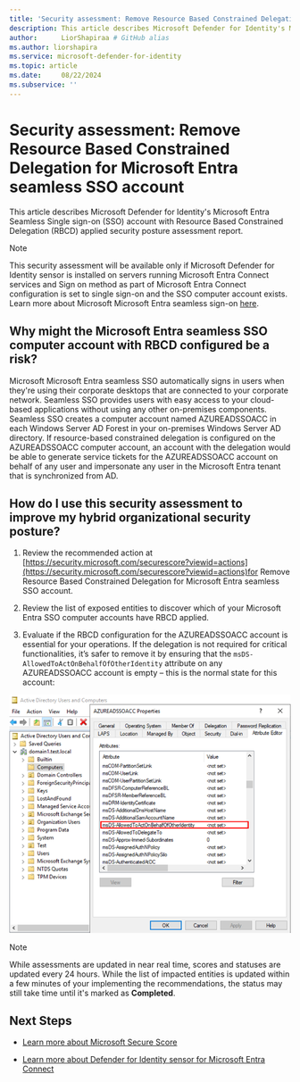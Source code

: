 ```yaml
---
title: 'Security assessment: Remove Resource Based Constrained Delegation for Microsoft Entra seamless SSO account'
description: This article describes Microsoft Defender for Identity's Microsoft Entra Seamless Single sign-on (SSO) account with Resource Based Constrained Delegation (RBCD) applied security posture assessment report.
author:      LiorShapiraa # GitHub alias
ms.author: liorshapira
ms.service: microsoft-defender-for-identity
ms.topic: article
ms.date:     08/22/2024
ms.subservice: ''
---
```


# Security assessment: Remove Resource Based Constrained Delegation for Microsoft Entra seamless SSO account

This article describes Microsoft Defender for Identity's Microsoft Entra Seamless Single sign-on (SSO) account with Resource Based Constrained Delegation (RBCD) applied security posture assessment report.

> [!NOTE]
> This security assessment will be available only if Microsoft Defender for Identity sensor is installed on servers running Microsoft Entra Connect services and Sign on method as part of Microsoft Entra Connect configuration is set to single sign-on and the SSO computer account exists. Learn more about Microsoft Microsoft Entra seamless sign-on [here](https://go.microsoft.com/fwlink/LinkID=829638).
>

## Why might the Microsoft Entra seamless SSO computer account with RBCD configured be a risk?

Microsoft Microsoft Entra seamless SSO automatically signs in users when they're using their corporate desktops that are connected to your corporate network. Seamless SSO provides users with easy access to your cloud-based applications without using any other on-premises components. Seamless SSO creates a computer account named AZUREADSSOACC in each Windows Server AD Forest in your on-premises Windows Server AD directory. If resource-based constrained delegation is configured on the AZUREADSSOACC computer account, an account with the delegation would be able to generate service tickets for the AZUREADSSOACC account on behalf of any user and impersonate any user in the Microsoft Entra tenant that is synchronized from AD.

## How do I use this security assessment to improve my hybrid organizational security posture?

1. Review the recommended action at [https://security.microsoft.com/securescore?viewid=actions](https://security.microsoft.com/securescore?viewid=actions)for Remove Resource Based Constrained Delegation for Microsoft Entra seamless SSO account.

1. Review the list of exposed entities to discover which of your Microsoft Entra SSO computer accounts have RBCD applied.

1. Evaluate if the RBCD configuration for the AZUREADSSOACC account is essential for your operations. If the delegation is not required for critical functionalities, it’s safer to remove it by ensuring that the `msDS-AllowedToActOnBehalfOfOtherIdentity` attribute on any AZUREADSSOACC account is empty – this is the normal state for this account:

![Screenshot of the user details page.](media/remove-rbcd-microsoft-entra-seamless-single-sign-on-account/permissions.png)

> [!NOTE]
> While assessments are updated in near real time, scores and statuses are updated every 24 hours. While the list of impacted entities is updated within a few minutes of your implementing the recommendations, the status may still take time until it's marked as __Completed__.
## Next Steps

- [Learn more about Microsoft Secure Score](/microsoft-365/security/defender/microsoft-secure-score)

- [Learn more about Defender for Identity sensor for Microsoft Entra Connect](https://aka.ms/MdiSensorForMicrosoftEntraConnectInstallation) 
